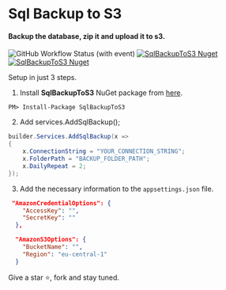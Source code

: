 # Sql Backup to S3
#### Backup the database, zip it and upload it to s3.

![GitHub Workflow Status (with event)](https://img.shields.io/github/actions/workflow/status/byerlikaya/SqlBackupToS3/dotnet.yml)
[![SqlBackupToS3 Nuget](https://img.shields.io/nuget/v/SqlBackupToS3)](https://www.nuget.org/packages/SqlBackupToS3)
[![SqlBackupToS3 Nuget](https://img.shields.io/nuget/dt/SqlBackupToS3)](https://www.nuget.org/packages/SqlBackupToS3)

Setup in just 3 steps.

1. Install **SqlBackupToS3** NuGet package from [here](https://www.nuget.org/packages/SqlBackupToS3/).

````
PM> Install-Package SqlBackupToS3
````

2. Add services.AddSqlBackup();

```csharp
builder.Services.AddSqlBackup(x =>
{
    x.ConnectionString = "YOUR_CONNECTION_STRING";
    x.FolderPath = "BACKUP_FOLDER_PATH";
    x.DailyRepeat = 2;
});
```
3. Add the necessary information to the `appsettings.json` file.

```json
 "AmazonCredentialOptions": {
    "AccessKey": "",
    "SecretKey": ""
  },

  "AmazonS3Options": {
    "BucketName": "",
    "Region": "eu-central-1"
  }
```
Give a star ⭐, fork and stay tuned.
